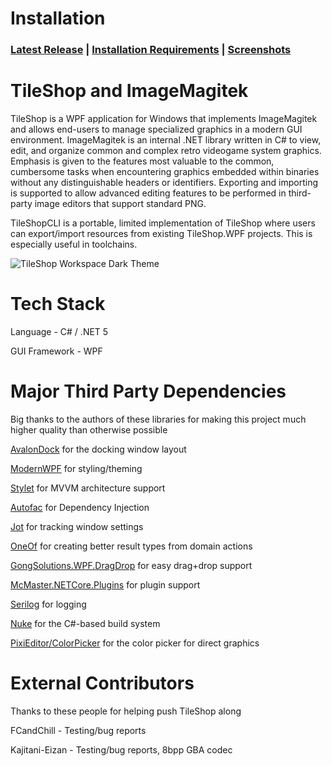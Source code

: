 # Installation
### [**Latest Release**](https://github.com/stevemonaco/ImageMagitek/releases) | [**Installation Requirements**](https://github.com/stevemonaco/ImageMagitek/wiki/TileShop-Installation-and-Overview) | [**Screenshots**](https://github.com/stevemonaco/ImageMagitek/wiki/TileShop-Workflow)

# TileShop and ImageMagitek
TileShop is a WPF application for Windows that implements ImageMagitek and allows end-users to manage specialized graphics in a modern GUI environment. ImageMagitek is an internal .NET library written in C# to view, edit, and organize common and complex retro videogame system graphics. Emphasis is given to the features most valuable to the common, cumbersome tasks when encountering graphics embedded within binaries without any distinguishable headers or identifiers. Exporting and importing is supported to allow advanced editing features to be performed in third-party image editors that support standard PNG.

TileShopCLI is a portable, limited implementation of TileShop where users can export/import resources from existing TileShop.WPF projects. This is especially useful in toolchains.

![TileShop Workspace Dark Theme](https://raw.githubusercontent.com/stevemonaco/ImageMagitek/master/TileShop.WPF/Assets/DemoImages/TileShopLayoutDark10142020.png)

# Tech Stack
Language - C# / .NET 5

GUI Framework - WPF

# Major Third Party Dependencies
Big thanks to the authors of these libraries for making this project much higher quality than otherwise possible

[AvalonDock](https://github.com/Dirkster99/AvalonDock) for the docking window layout

[ModernWPF](https://github.com/Kinnara/ModernWpf) for styling/theming

[Stylet](https://github.com/canton7/Stylet) for MVVM architecture support

[Autofac](https://github.com/autofac/Autofac) for Dependency Injection

[Jot](https://github.com/anakic/Jot) for tracking window settings

[OneOf](https://github.com/mcintyre321/OneOf) for creating better result types from domain actions

[GongSolutions.WPF.DragDrop](https://github.com/punker76/gong-wpf-dragdrop) for easy drag+drop support

[McMaster.NETCore.Plugins](https://github.com/natemcmaster/DotNetCorePlugins) for plugin support

[Serilog](https://github.com/serilog/serilog) for logging

[Nuke](https://github.com/nuke-build/nuke) for the C#-based build system

[PixiEditor/ColorPicker](https://github.com/PixiEditor/ColorPicker) for the color picker for direct graphics

# External Contributors
Thanks to these people for helping push TileShop along

FCandChill - Testing/bug reports

Kajitani-Eizan - Testing/bug reports, 8bpp GBA codec
